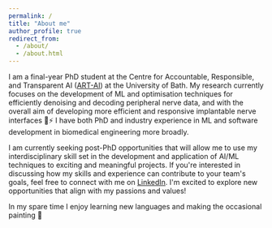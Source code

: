 ```yaml
---
permalink: /
title: "About me"
author_profile: true
redirect_from: 
  - /about/
  - /about.html
---
```


I am a final-year PhD student at the Centre for Accountable, Responsible, and Transparent AI ([ART-AI](https://cdt-art-ai.ac.uk/)) at the University of Bath. My research currently focuses on the development of ML and optimisation techniques for efficiently denoising and decoding peripheral nerve data, and with the overall aim of developing more efficient and responsive implantable nerve interfaces 🧠⚡️ I have both PhD and industry experience in ML and software development in biomedical engineering more broadly.

I am currently seeking post-PhD opportunities that will allow me to use my interdisciplinary skill set in the development and application of AI/ML techniques to exciting and meaningful projects. If you're interested in discussing how my skills and experience can contribute to your team's goals, feel free to connect with me on [LinkedIn](https://www.linkedin.com/in/mafalda-j-ribeiro/). I'm excited to explore new opportunities that align with my passions and values!

In my spare time I enjoy learning new languages and making the occasional painting 🎨
